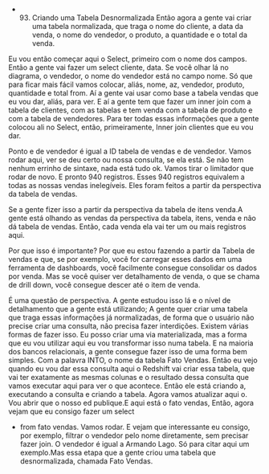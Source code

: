 - 93. Criando uma Tabela Desnormalizada
Então agora a gente vai criar uma tabela normalizada, que traga o nome do cliente, a data da venda, o nome do vendedor, o produto, a quantidade e o total da venda.

Eu vou então começar aqui o Select, primeiro com o nome dos campos.
Então a gente vai fazer um select  cliente, data.
Se você olhar lá no diagrama, o vendedor, o nome do vendedor está no campo nome. Só que para ficar mais fácil vamos colocar, aliás, nome, az, vendedor, produto, quantidade e total from. Aí a gente vai usar como base a tabela vendas que eu vou dar, aliás, para ver. E aí a gente tem que fazer um inner join com a tabela de clientes, com as tabelas e tem venda com a tabela de produto e com a tabela de vendedores. Para ter todas essas informações que a gente colocou ali no Select, então, primeiramente, Inner join clientes que eu vou dar.

Ponto e de vendedor é igual a ID  tabela de vendas e de vendedor. Vamos rodar aqui, ver se deu certo ou nossa consulta, se ela está. Se não tem nenhum errinho de sintaxe, nada está tudo ok. Vamos tirar o limitador que rodar de novo.
E pronto 940 registros. Esses 940 registros equivalem a todas as nossas vendas inelegíveis. Eles foram feitos a partir da perspectiva da tabela de vendas.

Se a gente fizer isso a partir da perspectiva da tabela de itens venda.A gente está olhando as vendas da perspectiva da tabela, itens, venda e não dá tabela de vendas. Então, cada venda ela vai ter um ou mais registros aqui.

Por que isso é importante? Por que eu estou fazendo a partir da Tabela de vendas e que, se por exemplo, você for carregar esses dados em uma ferramenta de dashboards, você facilmente consegue consolidar os dados por venda.
Mas se você quiser ver detalhamento de venda, o que se chama de drill down, você consegue descer até o item de venda.

É uma questão de perspectiva. A gente estudou isso lá e o nível de detalhamento que a gente está utilizando; 
A gente quer criar uma tabela que traga essas informações já normalizadas, de forma que o usuário não precise criar uma consulta, não precisa fazer interdições. Existem várias formas de fazer isso.
Eu posso criar uma via materializada, mas a forma que eu vou utilizar aqui eu vou transformar isso numa tabela.
E na maioria dos bancos relacionais, a gente consegue fazer isso de uma forma bem simples.
Com a palavra INTO, o nome da tabela Fato Vendas.
Então eu vejo quando eu vou dar essa consulta aqui o Redshift vai criar essa tabela, que vai ter exatamente as mesmas colunas e o resultado dessa consulta que vamos executar aqui para ver o que acontece. Então ele está criando a, executando a consulta e criando a tabela. Agora vamos atualizar aqui o.
Vou abrir que o nosso ed publique.E aqui está o fato vendas, Então, agora vejam que eu consigo fazer um select
* from fato vendas.
Vamos rodar. E vejam que interessante eu consigo, por exemplo, filtrar o vendedor pelo nome diretamente, sem precisar fazer join. O vendedor é igual a Armando Lago.
Só para citar aqui um exemplo.Mas essa etapa que a gente criou uma tabela que desnormalizada, chamada Fato Vendas.
